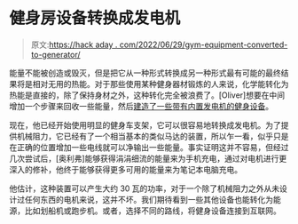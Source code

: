 # 健身房设备转换成发电机

> 原文:[https://hack aday . com/2022/06/29/gym-equipment-converted-to-generator/](https://hackaday.com/2022/06/29/gym-equipment-converted-to-generator/)

能量不能被创造或毁灭，但是把它从一种形式转换成另一种形式最有可能的最终结果将是相对无用的热能。对于那些使用某种健身器材锻炼的人来说，化学能转化为热能是直接的，除了保持身材之外，这种转化完全被浪费了。[Oliver]想要在中间增加一个步骤来回收一些能量，然后[建造了一些带有内置发电机的健身设备](https://omattos.com/2022/06/19/gym-power.html)。

现在，他已经开始使用明显的健身车支架，它可以很容易地转换成发电机。为了提供机械阻力，它已经有了一个相当基本的类似马达的装置，所以乍一看，似乎只是在正确的位置增加一些电线就可以净输出一些能量。事实证明这并不容易，但经过几次尝试后，[奥利弗]能够获得涓涓细流的能量来为手机充电，通过对电机进行更深入的修补，他终于能够获得更多可用的能量来为笔记本电脑充电。

他估计，这种装置可以产生大约 30 瓦的功率，对于一个除了机械阻力之外从未设计过任何东西的电机来说，这并不坏。我们期待看到一些其他设备也能转化为能源，比如划船机或跑步机。或者，选择不同的路线，将健身设备连接到互联网。